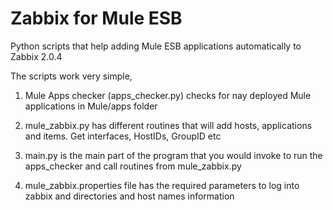 Zabbix for Mule ESB
===================

Python scripts that help adding Mule ESB applications automatically to Zabbix 2.0.4

The scripts work very simple, 
1. Mule Apps checker (apps_checker.py) checks for nay deployed Mule applications in Mule/apps folder

2. mule_zabbix.py has different routines that will add hosts, applications and items. Get interfaces, HostIDs, GroupID etc

3. main.py is the main part of the program that you would invoke to run the apps_checker and call routines from mule_zabbix.py

4. mule_zabbix.properties file has the required parameters to log into zabbix and directories and host names information 

